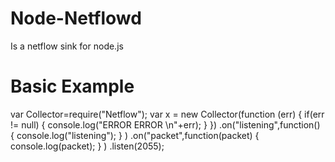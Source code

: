 Node-Netflowd
=============

Is a netflow sink for node.js

Basic Example
=============

  var Collector=require("Netflow");
  var x = new Collector(function (err) {
      if(err != null) {
          console.log("ERROR ERROR \n"+err);
      }
  })
  .on("listening",function() { console.log("listening"); } )
  .on("packet",function(packet) { console.log(packet); } )
  .listen(2055);
